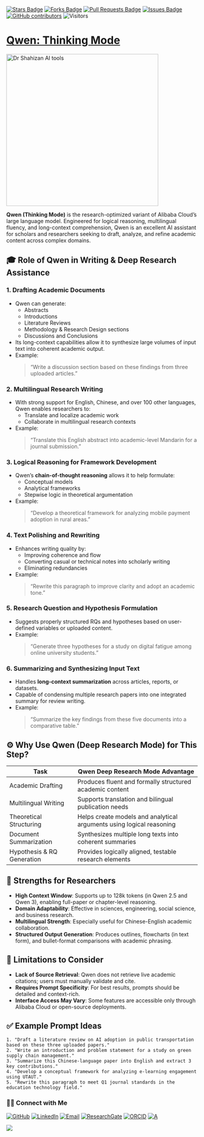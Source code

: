 <a href="https://github.com/drshahizan/short-course/stargazers"><img src="https://img.shields.io/github/stars/drshahizan/short-course" alt="Stars Badge"/></a>
<a href="https://github.com/drshahizan/short-course/network/members"><img src="https://img.shields.io/github/forks/drshahizan/short-course" alt="Forks Badge"/></a>
<a href="https://github.com/drshahizan/short-course/pulls"><img src="https://img.shields.io/github/issues-pr/drshahizan/short-course" alt="Pull Requests Badge"/></a>
<a href="https://github.com/drshahizan/short-course"><img src="https://img.shields.io/github/issues/drshahizan/short-course" alt="Issues Badge"/></a>
<a href="https://github.com/drshahizan/short-course/graphs/contributors"><img alt="GitHub contributors" src="https://img.shields.io/github/contributors/drshahizan/short-course?color=2b9348"></a>
![Visitors](https://api.visitorbadge.io/api/visitors?path=https%3A%2F%2Fgithub.com%2Fdrshahizan%2Fshort-course&labelColor=%23d9e3f0&countColor=%23697689&style=flat)

# [Qwen: Thinking Mode](https://chat.qwen.ai/)

 <img src="https://i.ytimg.com/vi/hYY0YDn2Go8/hq720.jpg?sqp=-oaymwEhCK4FEIIDSFryq4qpAxMIARUAAAAAGAElAADIQj0AgKJD&rs=AOn4CLBhttd6Nf6Lz_LBXpGiMCgZyvTFVw" alt="Dr Shahizan AI tools"  height="400">

**Qwen (Thinking Mode)** is the research-optimized variant of Alibaba Cloud’s large language model. Engineered for logical reasoning, multilingual fluency, and long-context comprehension, Qwen is an excellent AI assistant for scholars and researchers seeking to draft, analyze, and refine academic content across complex domains.

## 🎓 Role of Qwen in Writing & Deep Research Assistance

### 1. **Drafting Academic Documents**
- Qwen can generate:
  - Abstracts
  - Introductions
  - Literature Reviews
  - Methodology & Research Design sections
  - Discussions and Conclusions
- Its long-context capabilities allow it to synthesize large volumes of input text into coherent academic output.
- Example:  
  > “Write a discussion section based on these findings from three uploaded articles.”

### 2. **Multilingual Research Writing**
- With strong support for English, Chinese, and over 100 other languages, Qwen enables researchers to:
  - Translate and localize academic work
  - Collaborate in multilingual research contexts
- Example:  
  > “Translate this English abstract into academic-level Mandarin for a journal submission.”

### 3. **Logical Reasoning for Framework Development**
- Qwen’s **chain-of-thought reasoning** allows it to help formulate:
  - Conceptual models
  - Analytical frameworks
  - Stepwise logic in theoretical argumentation
- Example:  
  > “Develop a theoretical framework for analyzing mobile payment adoption in rural areas.”

### 4. **Text Polishing and Rewriting**
- Enhances writing quality by:
  - Improving coherence and flow
  - Converting casual or technical notes into scholarly writing
  - Eliminating redundancies
- Example:  
  > “Rewrite this paragraph to improve clarity and adopt an academic tone.”

### 5. **Research Question and Hypothesis Formulation**
- Suggests properly structured RQs and hypotheses based on user-defined variables or uploaded content.
- Example:  
  > “Generate three hypotheses for a study on digital fatigue among online university students.”

### 6. **Summarizing and Synthesizing Input Text**
- Handles **long-context summarization** across articles, reports, or datasets.
- Capable of condensing multiple research papers into one integrated summary for review writing.
- Example:  
  > “Summarize the key findings from these five documents into a comparative table.”

## ⚙️ Why Use Qwen (Deep Research Mode) for This Step?

| Task                             | Qwen Deep Research Mode Advantage                                       |
|----------------------------------|-------------------------------------------------------------------------|
| Academic Drafting                | Produces fluent and formally structured academic content                |
| Multilingual Writing             | Supports translation and bilingual publication needs                    |
| Theoretical Structuring          | Helps create models and analytical arguments using logical reasoning    |
| Document Summarization           | Synthesizes multiple long texts into coherent summaries                  |
| Hypothesis & RQ Generation       | Provides logically aligned, testable research elements                  |

## 🚀 Strengths for Researchers

- **High Context Window**: Supports up to 128k tokens (in Qwen 2.5 and Qwen 3), enabling full-paper or chapter-level reasoning.
- **Domain Adaptability**: Effective in sciences, engineering, social science, and business research.
- **Multilingual Strength**: Especially useful for Chinese-English academic collaboration.
- **Structured Output Generation**: Produces outlines, flowcharts (in text form), and bullet-format comparisons with academic phrasing.

## 📌 Limitations to Consider

- **Lack of Source Retrieval**: Qwen does not retrieve live academic citations; users must manually validate and cite.
- **Requires Prompt Specificity**: For best results, prompts should be detailed and context-rich.
- **Interface Access May Vary**: Some features are accessible only through Alibaba Cloud or open-source deployments.

## ✅ Example Prompt Ideas

```text
1. "Draft a literature review on AI adoption in public transportation based on these three uploaded papers."
2. "Write an introduction and problem statement for a study on green supply chain management."
3. "Summarize this Chinese-language paper into English and extract 3 key contributions."
4. "Develop a conceptual framework for analyzing e-learning engagement using UTAUT."
5. "Rewrite this paragraph to meet Q1 journal standards in the education technology field."
```

### 🙌🏻 Connect with Me
<p align="left">
    <a href="https://github.com/drshahizan" target="_blank"><img alt="GitHub" src="https://img.shields.io/badge/-@drshahizan-181717?style=flat-square&logo=GitHub&logoColor=white"></a>
    <a href="https://www.linkedin.com/in/drshahizan" target="_blank"><img alt="LinkedIn" src="https://img.shields.io/badge/-drshahizan-blue?style=flat-square&logo=Linkedin&logoColor=white&link=https://www.linkedin.com/in/drshahizan/"></a>
    <a href="mailto:shahizan@utm.my" target="_blank"><img alt="Email" src="https://img.shields.io/badge/-shahizan@utm.my-c14438?style=flat-square&logo=Gmail&logoColor=white&link=mailto:shahizan@utm.my.com"></a>
    <a href="https://www.researchgate.net/profile/Mohd-Othman-28" target="_blank"><img alt="ResearchGate" src="https://img.shields.io/badge/-ResearchGate-00CCBB?style=flat-square&logo=ResearchGate&logoColor=white"></a>
    <a href="https://orcid.org/0000-0003-4261-1873" target="_blank"><img alt="ORCID" src="https://img.shields.io/badge/-ORCID-A6CE39?style=flat-square&logo=ORCID&logoColor=white"></a> 
 <a href="https://visitorbadge.io/status?path=https%3A%2F%2Fgithub.com%2Fdrshahizan" target="_blank"><img alt="A" src="https://api.visitorbadge.io/api/visitors?path=https%3A%2F%2Fgithub.com%2Fdrshahizan&labelColor=%23697689&countColor=%23555555&style=plastic"></a>
 
![](https://hit.yhype.me/github/profile?user_id=81284918)
</p>
